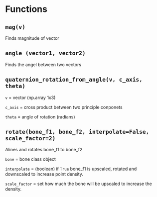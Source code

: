 # Functions

## `mag(v)`

Finds magnitude of vector

## `angle (vector1, vector2)`

Finds the angel between two vectors

## `quaternion_rotation_from_angle(v, c_axis, theta)`

`v` = vector (np.array 1x3)

`c_axis` = cross product between two principle conponets 

`theta` = angle of rotation (radians) 

## `rotate(bone_f1, bone_f2, interpolate=False, scale_factor=2)`

Alines and rotates bone_f1 to bone_f2

`bone` = bone class object

`interpolate` = (boolean) if `True` bone_f1 is upscaled, rotated and downscaled to increase point density.

`scale_factor` = set how much the bone will be upscaled to increase the density.